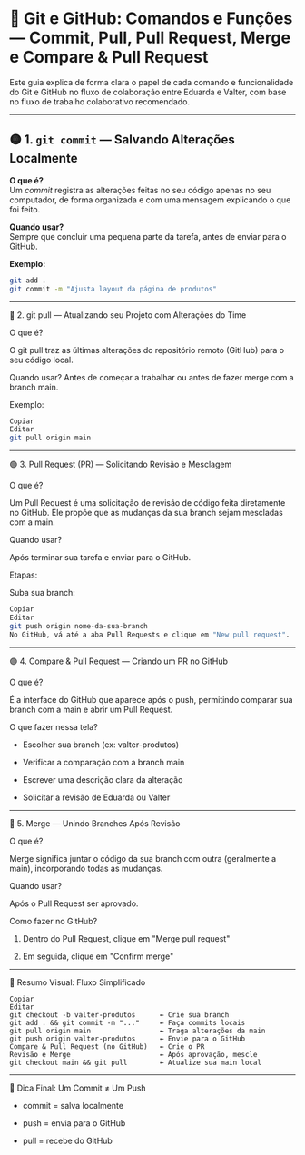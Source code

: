 # 📘 Git e GitHub: Comandos e Funções — Commit, Pull, Pull Request, Merge e Compare & Pull Request

Este guia explica de forma clara o papel de cada comando e funcionalidade do Git e GitHub no fluxo de colaboração entre Eduarda e Valter, com base no fluxo de trabalho colaborativo recomendado.

---

## 🟡 1. `git commit` — Salvando Alterações Localmente

**O que é?**  
Um *commit* registra as alterações feitas no seu código apenas no seu computador, de forma organizada e com uma mensagem explicando o que foi feito.

**Quando usar?**  
Sempre que concluir uma pequena parte da tarefa, antes de enviar para o GitHub.

**Exemplo:**

```bash
git add .
git commit -m "Ajusta layout da página de produtos"
```

---

🔵 2. git pull — Atualizando seu Projeto com Alterações do Time

O que é?

O git pull traz as últimas alterações do repositório remoto (GitHub) para o seu código local.

Quando usar?
Antes de começar a trabalhar ou antes de fazer merge com a branch main.

Exemplo:

```bash
Copiar
Editar
git pull origin main
```

---

🟢 3. Pull Request (PR) — Solicitando Revisão e Mesclagem

O que é?

Um Pull Request é uma solicitação de revisão de código feita diretamente no GitHub. Ele propõe que as mudanças da sua branch sejam mescladas com a main.

Quando usar?

Após terminar sua tarefa e enviar para o GitHub.

Etapas:

Suba sua branch:

```bash
Copiar
Editar
git push origin nome-da-sua-branch
No GitHub, vá até a aba Pull Requests e clique em "New pull request".
```

---

🟣 4. Compare & Pull Request — Criando um PR no GitHub

O que é?

É a interface do GitHub que aparece após o push, permitindo comparar sua branch com a main e abrir um Pull Request.

O que fazer nessa tela?

- Escolher sua branch (ex: valter-produtos)

- Verificar a comparação com a branch main

- Escrever uma descrição clara da alteração

- Solicitar a revisão de Eduarda ou Valter

---

🔴 5. Merge — Unindo Branches Após Revisão

O que é?

Merge significa juntar o código da sua branch com outra (geralmente a main), incorporando todas as mudanças.

Quando usar?

Após o Pull Request ser aprovado.

Como fazer no GitHub?

1. Dentro do Pull Request, clique em "Merge pull request"

2. Em seguida, clique em "Confirm merge"

---

🧩 Resumo Visual: Fluxo Simplificado

```plaintext
Copiar
Editar
git checkout -b valter-produtos      ← Crie sua branch
git add . && git commit -m "..."     ← Faça commits locais
git pull origin main                 ← Traga alterações da main
git push origin valter-produtos      ← Envie para o GitHub
Compare & Pull Request (no GitHub)   ← Crie o PR
Revisão e Merge                      ← Após aprovação, mescle
git checkout main && git pull        ← Atualize sua main local
```

---

📌 Dica Final: Um Commit ≠ Um Push

- commit = salva localmente

- push = envia para o GitHub

- pull = recebe do GitHub

